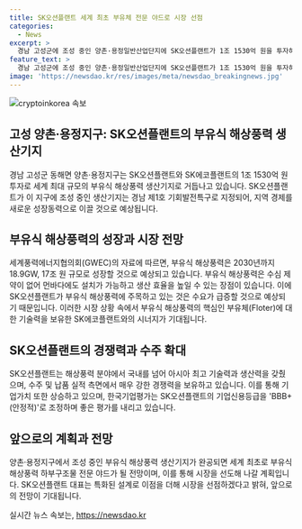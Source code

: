 ```yaml
---
title: SK오션플랜트 세계 최초 부유체 전문 야드로 시장 선점
categories:
  - News
excerpt: >
  경남 고성군에 조성 중인 양촌·용정일반산업단지에 SK오션플랜트가 1조 1530억 원을 투자하여 세계 최대 규모 해상풍력발전 특화 생산기지를 구축한다. 이로 인해 지역 경제는 총 3조 1346억 원의 생산유발효과와 3600명의 직접고용이 기대된다. 부유식 해상풍력을 위한 부유체 구조물 분야 최고 권위 인증을 받은 SK에코플랜트와의 시너지 효과를 기대되며, 세계 각국에서 수주를 확보하고 있는 SK오션플랜트는 높은 기업가치를 유지하고 있다. 2030년까지부터 급증 예상되는 부유식 해상풍력 시장에 대비하여 세계 최고 수준의 생산능력을 갖출 예정이다. SK 오션플랜트는 세계 최대 규모 해상풍력 하부구조물 전문 야드로 거듭나며, 글로벌 시장에서 높은 평가를 받고 있는 것으로 알려져 있다.
feature_text: >
  경남 고성군에 조성 중인 양촌·용정일반산업단지에 SK오션플랜트가 1조 1530억 원을 투자하여 세계 최대 규모 해상풍력발전 특화 생산기지를 구축한다. 이로 인해 지역 경제는 총 3조 1346억 원의 생산유발효과와 3600명의 직접고용이 기대된다. 부유식 해상풍력을 위한 부유체 구조물 분야 최고 권위 인증을 받은 SK에코플랜트와의 시너지 효과를 기대되며, 세계 각국에서 수주를 확보하고 있는 SK오션플랜트는 높은 기업가치를 유지하고 있다. 2030년까지부터 급증 예상되는 부유식 해상풍력 시장에 대비하여 세계 최고 수준의 생산능력을 갖출 예정이다. SK 오션플랜트는 세계 최대 규모 해상풍력 하부구조물 전문 야드로 거듭나며, 글로벌 시장에서 높은 평가를 받고 있는 것으로 알려져 있다.
image: 'https://newsdao.kr/res/images/meta/newsdao_breakingnews.jpg'
---
```


<p><img src="https://newsdao.kr/res/images/meta/newsdao_breakingnews.jpg" alt="cryptoinkorea 속보" /></p>

<h2 data-ke-size="size26">고성 양촌·용정지구: SK오션플랜트의 부유식 해상풍력 생산기지</h2>

<p data-ke-size="size16">경남 고성군 동해면 양촌·용정지구는 SK오션플랜트와 SK에코플랜트의 1조 1530억 원 투자로 세계 최대 규모의 부유식 해상풍력 생산기지로 거듭나고 있습니다. SK오션플랜트가 이 지구에 조성 중인 생산기지는 경남 제1호 기회발전특구로 지정되어, 지역 경제를 새로운 성장동력으로 이끌 것으로 예상됩니다.</p>

<h2 data-ke-size="size24">부유식 해상풍력의 성장과 시장 전망</h2>

<p data-ke-size="size16">세계풍력에너지협의회(GWEC)의 자료에 따르면, 부유식 해상풍력은 2030년까지 18.9GW, 17조 원 규모로 성장할 것으로 예상되고 있습니다. 부유식 해상풍력은 수심 제약이 없어 먼바다에도 설치가 가능하고 생산 효율을 높일 수 있는 장점이 있습니다. 이에 SK오션플랜트가 부유식 해상풍력에 주목하고 있는 것은 수요가 급증할 것으로 예상되기 때문입니다. 이러한 시장 상황 속에서 부유식 해상풍력의 핵심인 부유체(Floter)에 대한 기술력을 보유한 SK에코플랜트와의 시너지가 기대됩니다.</p>

<h2 data-ke-size="size24">SK오션플랜트의 경쟁력과 수주 확대</h2>

<p data-ke-size="size16">SK오션플랜트는 해상풍력 분야에서 국내를 넘어 아시아 최고 기술력과 생산력을 갖췄으며, 수주 및 납품 실적 측면에서 매우 강한 경쟁력을 보유하고 있습니다. 이를 통해 기업가치 또한 상승하고 있으며, 한국기업평가는 SK오션플랜트의 기업신용등급을 'BBB+(안정적)'로 조정하며 좋은 평가를 내리고 있습니다.</p>

<h2 data-ke-size="size24">앞으로의 계획과 전망</h2>

<p data-ke-size="size16">양촌·용정지구에서 조성 중인 부유식 해상풍력 생산기지가 완공되면 세계 최초로 부유식 해상풍력 하부구조물 전문 야드가 될 전망이며, 이를 통해 시장을 선도해 나갈 계획입니다. SK오션플랜트 대표는 특화된 설계로 이점을 더해 시장을 선점하겠다고 밝혀, 앞으로의 전망이 기대됩니다.</p>
실시간 뉴스 속보는, <a href="https://newsdao.kr" rel="dofollow">https://newsdao.kr</a>


